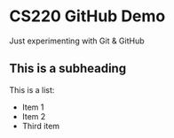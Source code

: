 # CS220 GitHub Demo

Just experimenting with Git & GitHub

## This is a subheading

This is a list:
* Item 1
* Item 2
* Third item
